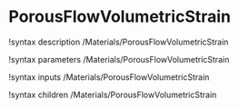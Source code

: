 # PorousFlowVolumetricStrain

!syntax description /Materials/PorousFlowVolumetricStrain

!syntax parameters /Materials/PorousFlowVolumetricStrain

!syntax inputs /Materials/PorousFlowVolumetricStrain

!syntax children /Materials/PorousFlowVolumetricStrain
